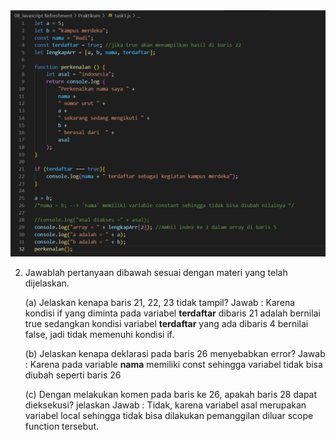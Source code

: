 <img src="../Screenshot/task1.png" width="600">

2. Jawablah pertanyaan dibawah sesuai dengan materi yang telah dijelaskan.

    (a) Jelaskan kenapa baris 21, 22, 23 tidak tampil? 
        Jawab : Karena kondisi if yang diminta pada variabel **terdaftar** dibaris 21 adalah bernilai true sedangkan kondisi variabel **terdaftar** yang ada dibaris 4 bernilai false, jadi tidak memenuhi kondisi if.

    (b) Jelaskan kenapa deklarasi pada baris 26 menyebabkan error?
        Jawab : Karena pada variable **nama** memiliki const sehingga variabel tidak bisa diubah seperti baris 26

    (c) Dengan melakukan komen pada baris ke 26, apakah baris 28 dapat dieksekusi? jelaskan
        Jawab : Tidak, karena variabel asal merupakan variabel local sehingga tidak bisa dilakukan pemanggilan diluar scope function tersebut.
